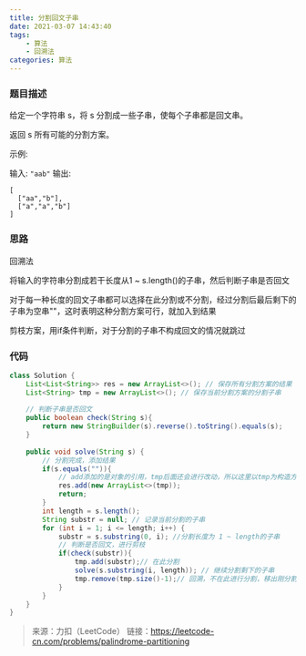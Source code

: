 ```yaml
---
title: 分割回文子串
date: 2021-03-07 14:43:40
tags: 
	- 算法
	- 回溯法
categories: 算法
---
```


### 题目描述

给定一个字符串 s，将 s 分割成一些子串，使每个子串都是回文串。

返回 s 所有可能的分割方案。

示例:

输入: `"aab"`
输出:

```
[
  ["aa","b"],
  ["a","a","b"]
]
```

### 思路

回溯法

将输入的字符串分割成若干长度从1 ~ s.length()的子串，然后判断子串是否回文

对于每一种长度的回文子串都可以选择在此分割或不分割，经过分割后最后剩下的子串为空串""，这时表明这种分割方案可行，就加入到结果

剪枝方案，用if条件判断，对于分割的子串不构成回文的情况就跳过

<!-- more -->

### 代码

```java
class Solution {
    List<List<String>> res = new ArrayList<>();	// 保存所有分割方案的结果
    List<String> tmp = new ArrayList<>(); // 保存当前分割方案的分割子串
    
    // 判断子串是否回文
    public boolean check(String s){
        return new StringBuilder(s).reverse().toString().equals(s);
    }
    
    public void solve(String s) {
        // 分割完成，添加结果
        if(s.equals("")){
            // add添加的是对象的引用，tmp后面还会进行改动，所以这里以tmp为构造方法的参数构造新对象再add进res
            res.add(new ArrayList<>(tmp));
            return;
        }
        int length = s.length();
        String substr = null; // 记录当前分割的子串
        for (int i = 1; i <= length; i++) {
            substr = s.substring(0, i); //分割长度为 1 ~ length的子串
            // 判断是否回文，进行剪枝
            if(check(substr)){
                tmp.add(substr);// 在此分割
                solve(s.substring(i, length)); // 继续分割剩下的子串
                tmp.remove(tmp.size()-1);// 回溯，不在此进行分割，移出刚分割的子串
            }
        }
    }
}
```



>来源：力扣（LeetCode）
>链接：https://leetcode-cn.com/problems/palindrome-partitioning